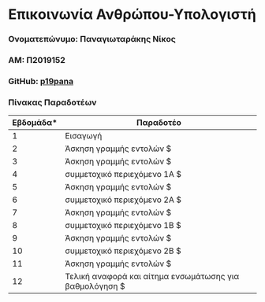 # Επικοινωνία Ανθρώπου-Υπολογιστή

### Ονοματεπώνυμο: Παναγιωταράκης Νίκος
### ΑΜ: Π2019152
### GitHub: [p19pana](https://github.com/p19pana)

### Πίνακας Παραδοτέων
| Εβδομάδα* | Παραδοτέο |
| --- | --- |
| 1 | Εισαγωγή |
| 2 | Άσκηση γραμμής εντολών $  |
| 3 | Άσκηση γραμμής εντολών $ |
| 4 | συμμετοχικό περιεχόμενο 1A $ |
| 5 | Άσκηση γραμμής εντολών $ |
| 6 | συμμετοχικό περιεχόμενο 2A $ |
| 7 | Άσκηση γραμμής εντολών $ |
| 8 | συμμετοχικό περιεχόμενο 1B $ |
| 9 | Άσκηση γραμμής εντολών $ |
| 10 | συμμετοχικό περιεχόμενο 2B $ |
| 11 | Άσκηση γραμμής εντολών $ |
| 12 | Τελική αναφορά και αίτημα ενσωμάτωσης για βαθμολόγηση $ |


